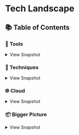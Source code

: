 # Tech Landscape
## 📚 Table of Contents


### 🔧 Tools
<details>
<summary>View Snapshot</summary>

#### Development
|  Name |  Summary | Details  | Use cases |  
|:-:    |:-:       |:-:       |:-:        |  
| | | []() | **** **** **** |
| | | []() | **** **** **** |


#### Testing
|  Name |  Summary | Details  | Use cases |  
|:-:    |:-:       |:-:       |:-:        |  
| | | []() | **** **** **** |
| | | []() | **** **** **** |

#### Infrastructure
|  Name |  Summary | Details  | Use cases |  
|:-:    |:-:       |:-:       |:-:        |  
| | | []() | **** **** **** |
| | | []() | **** **** **** |

</details>

### 📃 Techniques
<details>
<summary>View Snapshot</summary>
  
#### Design Patterns
|  Name |  Summary | Details  | Use cases |  
|:-:    |:-:       |:-:       |:-:        |  
| | | []() | **** **** **** |
| | | []() | **** **** **** |

</details>

### 🌐 Cloud
<details>
<summary>View Snapshot</summary>
  
#### [AWS](https://aws.amazon.com/products/) 

##### Compute
|  Name |  Summary | Details  |   
|:-:    |:-:       |:-:       |
| EC2 	            | Virtual Servers in the cloud	                         | [EC2](https://aws.amazon.com/ec2/?c=7&pt=1)             |
| EC2 Autoscaling 	| Scale compute capacity to meet demand	                 | [EC2](https://aws.amazon.com/ec2/autoscaling/?c=7&pt=2) |
| Lambda 	          | Function as a Service - run your code in reponse to events	| [Lambda](https://aws.amazon.com/lambda/?c=7&pt=10) |
| Elastic Beanstalk | Run and manage web apps                  |[Elastic Beanstalk](https://aws.amazon.com/elasticbeanstalk/?c=7&pt=8) |
| Outposts 	        | Run AWS services on prem	                             | [Outposts](https://aws.amazon.com/outposts/?c=7&pt=11)  |
| Serverless Application Repository| Discover Deploy and Publish Serverless applications|[SAR](https://aws.amazon.com/serverless/serverlessrepo/)|
| Batch 	          | Run batch jobs at any scale	                           | [Batch](https://aws.amazon.com/batch/?c=7&pt=7)         |

##### Analytics
|  Name |  Summary | Details  |   
|:-:    |:-:       |:-:       |
| Athena 	          | Query data in S3 using SQL	                           | [Athena](https://aws.amazon.com/athena/?c=1&pt=1)       |
| CloudSearch 	    | Managed search service	                           | [CloudSearch](https://aws.amazon.com/cloudsearch/?c=1&pt=2) |
| Elasticsearch Service| Fully managed and scalable ES with built-in Kibana	| [Elasticsearch](https://aws.amazon.com/elasticsearch-service/?c=1&pt=3) |
| Kinesis | Easily collect, process, and analyze video and data streams in real time |[Kinesis](https://aws.amazon.com/kinesis/?c=1&pt=5) |
| Kinesis Video Streams | Capture, process, and store media streams for playback, analytics, and machine learning	                             | [Video Streams](https://aws.amazon.com/kinesis/video-streams/)  |
| Kinesis Data Streams| Manually managed - Collect streaming data, at scale, for real-time analytics | [Streams](https://aws.amazon.com/kinesis/data-streams/)  |
| Kinesis Data Firehose | Fully Managed - Prepare and load real-time data streams into load streaming data into data lakes, data stores and analytics tools. Use Kinesis Streams if you want to do some custom processing with streaming data. With Kinesis Firehose you are simply ingesting it into S3, Redshift or ElasticSearch| [Firehose](https://aws.amazon.com/kinesis/data-firehose/)  |
| Kinesis Data Analytics | analyze streaming data, gain actionable insights | [Analytics](https://aws.amazon.com/kinesis/data-analyticsAnalytics/)  |
| Managed Kafka(MSK) | Fully managed, highly available, and secure Apache Kafka service | [MSK](https://aws.amazon.com/msk/?c=1&pt=6) |
| Redshift 	        | The most popular and fastest cloud data warehouse	for BI / Operational analytics| [Redshift](https://aws.amazon.com/redshift/?c=1&pt=7)|
| Data Pipeline | Orchestration service for data movement.           | [Data Pipeline](https://aws.amazon.com/datapipeline/?c=1&pt=10)|
| Glue 	        | ETL - Prepare and load data. Discovers your data and stores the associated metadata (e.g. table definition and schema) in the AWS Glue Data Catalog. Once cataloged, your data is immediately searchable, queryable, and available for ETL.| [Glue](https://aws.amazon.com/glue/?c=1&pt=11)  |
| Lake Formation | Identify existing data stores in S3 or relational and NoSQL databases, and move the data into your data lake.        | [Lake Formation](https://aws.amazon.com/lake-formation/?c=1&pt=12)  |

##### Application Integration
|  Name |  Summary | Details  | Use cases |  
|:-:    |:-:       |:-:       |:-:        |
| Step Functions | Build distributed applications using visual workflows | [Step Functions](https://aws.amazon.com/step-functions/?c=2&pt=1)  | **Data processing** - multiple ETL jobs execute in order, **Automate tasks** - routine deployments, upgrades, installations, and migrations, **recurring tasks** such as patch management, infrastructure selection, and data synchronization. , **Modernize a monolith** - carve off a few tasks from the rest of your codebase into microservices. **Application orchestration** - ombine multiple AWS Lambda functions into responsive serverless applications and microservices
| AppFlow  | Integrate Saas apps like Salesforce, Marketo, Slack, and ServiceNow, and AWS services like Amazon S3 and Amazon Redshift, and automate data flows , **without code** | [AppFlow](https://aws.amazon.com/appflow/?c=2&pt=2a)  | **Store or sync Salesforce data** **Hydrate data lakes** - send Dynatrace insights on application performance to a data lake **Routinely analyze events** create a data flow that sends event and conversation data from a Slack Channel to an Amazon Redshift or Snowflake data warehouse for downstream analysis. **Create routine reports of Datadog metrics** **Automate data back ups** - send high severity Zendesk tickets to Amazon S3 for further analysis|
| EventBridge| Serverless event bus that connects application data from your own apps, SaaS, and AWS services| [EventBridge](https://aws.amazon.com/eventbridge/?c=2&pt=2)  | **Customer support** - send status changes in customer support tickets to EventBridge and trigger an automated workflow **Security operations** - include threat detection events in a Whispir communications workflow, or automate the delivery of security system reports with event-based rules. **Business operations** - to connect PagerDuty incidents to an Amazon Redshift data warehouse, so you can analyze the remediation velocity and average operational load on engineering teams. **Application monitoring** - send load volume alerts from DataDog to EventBridge to trigger an AWS Lambda function that scales your EC2 instances to handle the expected load increase. **Directory registration** - send new user creation events from OneLogin to EventBridge, and route them to a Lambda function that makes technical resources available to newly hired engineers. **Customer data updates** - you can send an event to EventBridge when the status of a SugarCRM opportunity changes to “Closed Won,” and trigger a workflow that will provision billing records |
| Simple Notification Service | Pub/Sub , Mobile Push and SMS | [SNS](https://aws.amazon.com/sns/?c=2&pt=4) | SNS reliably delivers messages to all supported AWS endpoints, such as Amazon **SQS queues and AWS Lambda functions. In case the subscribed endpoint isn't available, Amazon SNS executes message delivery retry policies and can also move messages to dead-letter queues (DLQ).** **Message Filtering** - simplify your pub/sub messaging architecture by offloading the message filtering logic from your subscriber systems, and message routing logic from your publisher systems. CloudWatch gives visibility into your filtering activity, and CloudFormation enables you to deploy subscription filter policies in an automated and secure manner. **** |
| Simple Queue Service / SQS FIFO | managed message queues for microservices, distributed systems, and serverless applications
| [SQS](https://aws.amazon.com/sqs/?c=2&pt=5) | **Reliably deliver messages** - tansmit any volume of data, at any level of throughput, without losing messages or requiring other services to be available **sensitive data secure** - exchange sensitive data between applications using server-side encryption (SSE) to encrypt each message body **** |
| AppSync | Power your applications with the right data, from one or more data sources, at global scale | [AppSync](https://aws.amazon.com/appsync/?c=2&pt=6) | **Real Time Collaboration** - broadcasting data from the backend to all connected clients (one-to-many) or broadcasting data between clients themselves (many-to-many) **Chat Applications** - build a mobile and web application that supports multiple private chat rooms, offers access to conversation history, and enqueues outbound messages, even when the device is offline **Internet of Things** - build a real-time dashboard in a mobile or web application to visualize telemetry from a connected car **Data Layer** - AppSync as a single interface to access and combine data from multiple microservices in your application. **Polyglot Backend Data Access** - retrieve or modify data from multiple data sources (SQL databases in Amazon Aurora Serverless, NoSQL tables in Amazon DynamoDB, search data in Amazon Elasticsearch Service, REST endpoints in Amazon API Gateway, or serverless backends in AWS Lambda) with a single call **Offline** - Update data when the client reconnects. |


</details>

### 📦 Bigger Picture 
<details>
<summary>View Snapshot</summary>

#### Engineering
|  Name |  Summary | Details  | Use cases |  
|:-:    |:-:       |:-:       |:-:        |  
| | | []() | **** **** **** |
| | | []() | **** **** **** |


</details>
